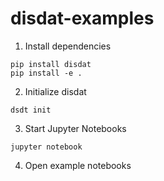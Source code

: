 # disdat-examples
1. Install dependencies
```commandline
pip install disdat
pip install -e .
```
2. Initialize disdat
```commandline
dsdt init
```
3. Start Jupyter Notebooks
```commandline
jupyter notebook
```

4. Open example notebooks


